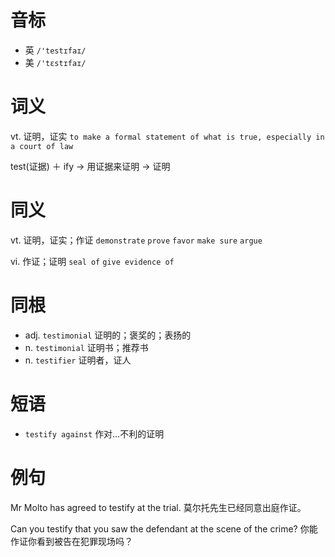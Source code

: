 # 音标

- 英 `/'testɪfaɪ/`
- 美 `/'tɛstɪfaɪ/`

# 词义

vt. 证明，证实
`to make a formal statement of what is true, especially in a court of law`



test(证据) ＋ ify → 用证据来证明 → 证明

# 同义

vt. 证明，证实；作证
`demonstrate` `prove` `favor` `make sure` `argue`

vi. 作证；证明
`seal of` `give evidence of`

# 同根

- adj. `testimonial` 证明的；褒奖的；表扬的
- n. `testimonial` 证明书；推荐书
- n. `testifier` 证明者，证人

# 短语

- `testify against` 作对…不利的证明

# 例句

Mr Molto has agreed to testify at the trial.
莫尔托先生已经同意出庭作证。

Can you testify that you saw the defendant at the scene of the crime?
你能作证你看到被告在犯罪现场吗？


